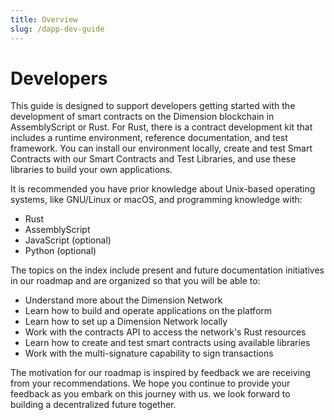 ```yaml
---
title: Overview
slug: /dapp-dev-guide
---
```


# Developers

This guide is designed to support developers getting started with the development of smart contracts on the Dimension blockchain in AssemblyScript or Rust. For Rust, there is a contract development kit that includes a runtime environment, reference documentation, and test framework. You can install our environment locally, create and test Smart Contracts with our Smart Contracts and Test Libraries, and use these libraries to build your own applications.

It is recommended you have prior knowledge about Unix-based operating systems, like GNU/Linux or macOS, and programming knowledge with:

-   Rust
-   AssemblyScript
-   JavaScript (optional)
-   Python (optional)

The topics on the index include present and future documentation initiatives in our roadmap and are organized so that you will be able to:

-   Understand more about the Dimension Network
-   Learn how to build and operate applications on the platform
-   Learn how to set up a Dimension Network locally
-   Work with the contracts API to access the network's Rust resources
-   Learn how to create and test smart contracts using available libraries
-   Work with the multi-signature capability to sign transactions

The motivation for our roadmap is inspired by feedback we are receiving from your recommendations. We hope you continue to provide your feedback as you embark on this journey with us. we look forward to building a decentralized future together.
